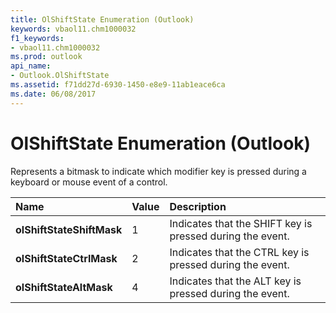 ```yaml
---
title: OlShiftState Enumeration (Outlook)
keywords: vbaol11.chm1000032
f1_keywords:
- vbaol11.chm1000032
ms.prod: outlook
api_name:
- Outlook.OlShiftState
ms.assetid: f71dd27d-6930-1450-e8e9-11ab1eace6ca
ms.date: 06/08/2017
---
```



# OlShiftState Enumeration (Outlook)

Represents a bitmask to indicate which modifier key is pressed during a keyboard or mouse event of a control.



|**Name**|**Value**|**Description**|
|:-----|:-----|:-----|
| **olShiftStateShiftMask**|1|Indicates that the SHIFT key is pressed during the event.|
| **olShiftStateCtrlMask**|2|Indicates that the CTRL key is pressed during the event.|
| **olShiftStateAltMask**|4|Indicates that the ALT key is pressed during the event.|

